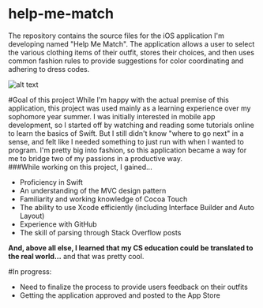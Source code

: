# help-me-match
The repository contains the source files for the iOS application I'm developing named "Help Me Match".  The application allows a user to select the various clothing items of their outfit, stores their choices, and then uses common fashion rules to provide suggestions for color coordinating and adhering to dress codes.

![alt text](https://github.com/ajrcodes/help-me-match/blob/master/image_HelpMeMatch.png "Help Me Match")

#Goal of this project
While I'm happy with the actual premise of this application, this project was used mainly as a learning experience over my sophomore year summer.  I was initially interested in mobile app development, so I started off by watching and reading some tutorials online to learn the basics of Swift.  But I still didn't know "where to go next" in a sense, and felt like I needed something to just run with when I wanted to program.  I'm pretty big into fashion, so this application became a way for me to bridge two of my passions in a productive way.  
###While working on this project, I gained...
- Proficiency in Swift
- An understanding of the MVC design pattern
- Familiarity and working knowledge of Cocoa Touch 
- The ability to use Xcode efficiently (including Interface Builder and Auto Layout)
- Experience with GitHub 
- The skill of parsing through Stack Overflow posts
 
**And, above all else, I learned that my CS education could be translated to the real world...** 
and that was pretty cool.

#In progress:
- Need to finalize the process to provide users feedback on their outfits
- Getting the application approved and posted to the App Store




